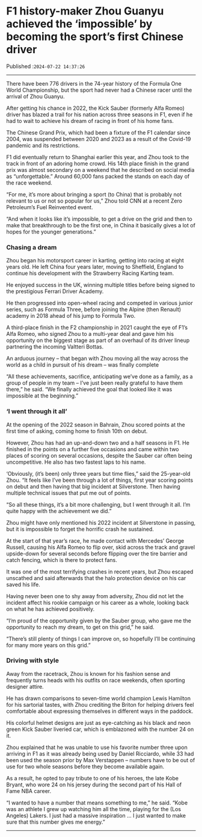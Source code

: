 # F1 history-maker Zhou Guanyu achieved the ‘impossible’ by becoming the sport’s first Chinese driver

Published :`2024-07-22 14:37:26`

---

There have been 776 drivers in the 74-year history of the Formula One World Championship, but the sport had never had a Chinese racer until the arrival of Zhou Guanyu.

After getting his chance in 2022, the Kick Sauber (formerly Alfa Romeo) driver has blazed a trail for his nation across three seasons in F1, even if he had to wait to achieve his dream of racing in front of his home fans.

The Chinese Grand Prix, which had been a fixture of the F1 calendar since 2004, was suspended between 2020 and 2023 as a result of the Covid-19 pandemic and its restrictions.

F1 did eventually return to Shanghai earlier this year, and Zhou took to the track in front of an adoring home crowd. His 14th place finish in the grand prix was almost secondary on a weekend that he described on social media as “unforgettable.” Around 60,000 fans packed the stands on each day of the race weekend.

“For me, it’s more about bringing a sport (to China) that is probably not relevant to us or not so popular for us,” Zhou told CNN at a recent Zero Petroleum’s Fuel Reinvented event.

“And when it looks like it’s impossible, to get a drive on the grid and then to make that breakthrough to be the first one, in China it basically gives a lot of hopes for the younger generations.”

### Chasing a dream

Zhou began his motorsport career in karting, getting into racing at eight years old. He left China four years later, moving to Sheffield, England to continue his development with the Strawberry Racing Karting team.

He enjoyed success in the UK, winning multiple titles before being signed to the prestigious Ferrari Driver Academy.

He then progressed into open-wheel racing and competed in various junior series, such as Formula Three, before joining the Alpine (then Renault) academy in 2018 ahead of his jump to Formula Two.

A third-place finish in the F2 championship in 2021 caught the eye of F1’s Alfa Romeo, who signed Zhou to a multi-year deal and gave him his opportunity on the biggest stage as part of an overhaul of its driver lineup partnering the incoming Valtteri Bottas.

An arduous journey – that began with Zhou moving all the way across the world as a child in pursuit of his dream – was finally complete

“All these achievements, sacrifice, anticipating we’ve done as a family, as a group of people in my team – I’ve just been really grateful to have them there,” he said. “We finally achieved the goal that looked like it was impossible at the beginning.”

### ‘I went through it all’

At the opening of the 2022 season in Bahrain, Zhou scored points at the first time of asking, coming home to finish 10th on debut.

However, Zhou has had an up-and-down two and a half seasons in F1. He finished in the points on a further five occasions and came within two places of scoring on several occasions, despite the Sauber car often being uncompetitive. He also has two fastest laps to his name.

‘Obviously, (it’s been) only three years but time flies,” said the 25-year-old Zhou. “It feels like I’ve been through a lot of things, first year scoring points on debut and then having that big incident at Silverstone. Then having multiple technical issues that put me out of points.

“So all these things, it’s a bit more challenging, but I went through it all. I’m quite happy with the achievement we did.”

Zhou might have only mentioned his 2022 incident at Silverstone in passing, but it is impossible to forget the horrific crash he sustained.

At the start of that year’s race, he made contact with Mercedes’ George Russell, causing his Alfa Romeo to flip over, skid across the track and gravel upside-down for several seconds before flipping over the tire barrier and catch fencing, which is there to protect fans.

It was one of the most terrifying crashes in recent years, but Zhou escaped unscathed and said afterwards that the halo protection device on his car saved his life.

Having never been one to shy away from adversity, Zhou did not let the incident affect his rookie campaign or his career as a whole, looking back on what he has achieved positively.

“I’m proud of the opportunity given by the Sauber group, who gave me the opportunity to reach my dream, to get on this grid,” he said.

“There’s still plenty of things I can improve on, so hopefully I’ll be continuing for many more years on this grid.”

### Driving with style

Away from the racetrack, Zhou is known for his fashion sense and frequently turns heads with his outfits on race weekends, often sporting designer attire.

He has drawn comparisons to seven-time world champion Lewis Hamilton for his sartorial tastes, with Zhou crediting the Briton for helping drivers feel comfortable about expressing themselves in different ways in the paddock.

His colorful helmet designs are just as eye-catching as his black and neon green Kick Sauber liveried car, which is emblazoned with the number 24 on it.

Zhou explained that he was unable to use his favorite number three upon arriving in F1 as it was already being used by Daniel Ricciardo, while 33 had been used the season prior by Max Verstappen – numbers have to be out of use for two whole seasons before they become available again.

As a result, he opted to pay tribute to one of his heroes, the late Kobe Bryant, who wore 24 on his jersey during the second part of his Hall of Fame NBA career.

“I wanted to have a number that means something to me,” he said. “Kobe was an athlete I grew up watching him all the time, playing for the (Los Angeles) Lakers. I just had a massive inspiration … I just wanted to make sure that this number gives me energy.”

---

